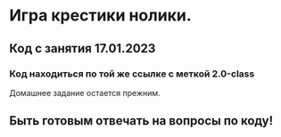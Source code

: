 # Игра крестики нолики.
## Код с занятия 17.01.2023
### Код находиться по той же ссылке с меткой 2.0-class

Домашнее задание остается прежним.
## Быть готовым отвечать на вопросы по коду!